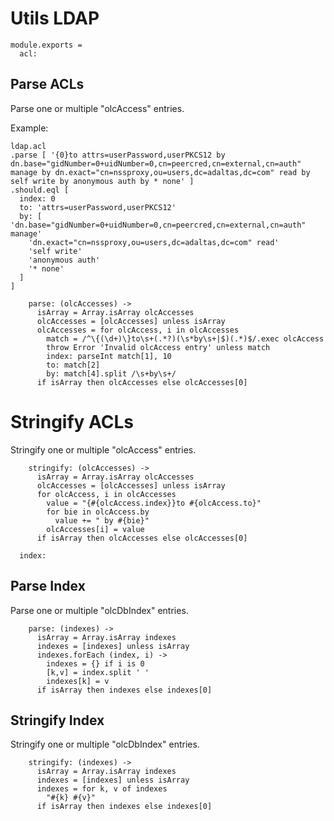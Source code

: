 
# Utils LDAP

    module.exports =
      acl:

## Parse ACLs

Parse one or multiple "olcAccess" entries.

Example:

```
ldap.acl
.parse [ '{0}to attrs=userPassword,userPKCS12 by dn.base="gidNumber=0+uidNumber=0,cn=peercred,cn=external,cn=auth" manage by dn.exact="cn=nssproxy,ou=users,dc=adaltas,dc=com" read by self write by anonymous auth by * none' ]
.should.eql [
  index: 0
  to: 'attrs=userPassword,userPKCS12'
  by: [ 'dn.base="gidNumber=0+uidNumber=0,cn=peercred,cn=external,cn=auth" manage'
    'dn.exact="cn=nssproxy,ou=users,dc=adaltas,dc=com" read'
    'self write'
    'anonymous auth'
    '* none'
  ]
]
```

        parse: (olcAccesses) ->
          isArray = Array.isArray olcAccesses
          olcAccesses = [olcAccesses] unless isArray
          olcAccesses = for olcAccess, i in olcAccesses
            match = /^\{(\d+)\}to\s+(.*?)(\s*by\s+|$)(.*)$/.exec olcAccess
            throw Error 'Invalid olcAccess entry' unless match
            index: parseInt match[1], 10
            to: match[2]
            by: match[4].split /\s+by\s+/
          if isArray then olcAccesses else olcAccesses[0]

# Stringify ACLs

Stringify one or multiple "olcAccess" entries.

        stringify: (olcAccesses) ->
          isArray = Array.isArray olcAccesses
          olcAccesses = [olcAccesses] unless isArray
          for olcAccess, i in olcAccesses
            value = "{#{olcAccess.index}}to #{olcAccess.to}"
            for bie in olcAccess.by
              value += " by #{bie}"
            olcAccesses[i] = value
          if isArray then olcAccesses else olcAccesses[0]

      index:

## Parse Index

Parse one or multiple "olcDbIndex" entries.

        parse: (indexes) ->
          isArray = Array.isArray indexes
          indexes = [indexes] unless isArray
          indexes.forEach (index, i) ->
            indexes = {} if i is 0
            [k,v] = index.split ' '
            indexes[k] = v
          if isArray then indexes else indexes[0]

## Stringify Index

Stringify one or multiple "olcDbIndex" entries.

        stringify: (indexes) ->
          isArray = Array.isArray indexes
          indexes = [indexes] unless isArray
          indexes = for k, v of indexes
            "#{k} #{v}"
          if isArray then indexes else indexes[0]
